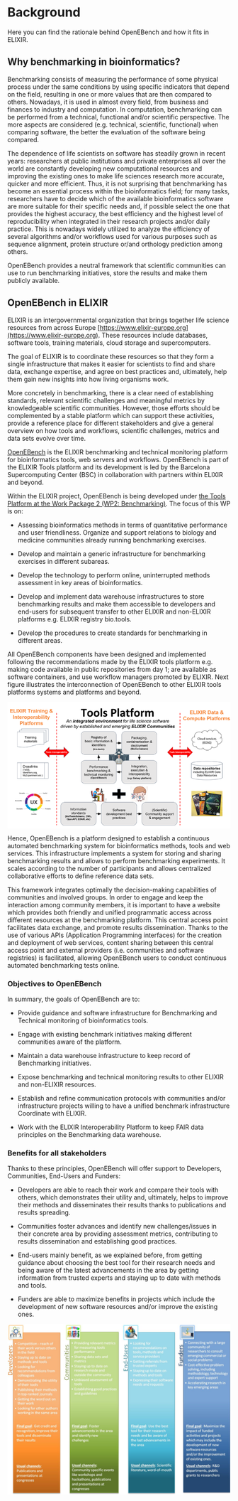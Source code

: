 # Background

Here you can find the rationale behind OpenEBench and how it fits in ELIXIR.

Why benchmarking in bioinformatics?
-----------------------------------

Benchmarking consists of measuring the performance of some physical
process under the same conditions by using specific indicators that
depend on the field, resulting in one or more values that are then
compared to others. Nowadays, it is used in almost every field, from
business and finances to industry and computation. In computation,
benchmarking can be performed from a technical, functional and/or
scientific perspective. The more aspects are considered (e.g. technical,
scientific, functional) when comparing software, the better the
evaluation of the software being compared.

The dependence of life scientists on software has
steadily grown in recent years: researchers at public institutions and
private enterprises all over the world are constantly developing new
computational resources and improving the existing ones to make life
sciences research more accurate, quicker and more efficient. Thus, it is not
surprising that benchmarking has become an essential process within the
bioinformatics field; for many tasks, researchers have to decide which
of the available bioinformatics software are more suitable for their
specific needs and, if possible select the one that provides the highest
accuracy, the best efficiency and the highest level of reproducibility
when integrated in their research projects and/or daily practice. This
is nowadays widely utilized to analyze the efficiency of several
algorithms and/or workflows used for various purposes such as sequence
alignment, protein structure or/and orthology prediction among others.

OpenEBench provides a neutral framework that scientific communities can
use to run benchmarking initiatives, store the results and make them
publicly available.

OpenEBench in ELIXIR
------------------------------------------------

ELIXIR is an intergovernmental organization that brings together life
science resources from across Europe
[https://www.elixir-europe.org](https://www.elixir-europe.org). These resources include
databases, software tools, training materials, cloud storage and
supercomputers.

The goal of ELIXIR is to coordinate these resources so that they form a
single infrastructure that makes it easier for scientists to find and
share data, exchange expertise, and agree on best practices and,
ultimately, help them gain new insights into how living organisms work.

More concretely in benchmarking, there is a clear need of establishing
standards, relevant scientific challenges and meaningful metrics by
knowledgeable scientific communities. However, those efforts should be
complemented by a stable platform which can support these activities,
provide a reference place for different stakeholders and give a general
overview on how tools and workflows, scientific challenges, metrics and
data sets evolve over time.

[OpenEBench](https://openebench.bsc.es) is the ELIXIR
benchmarking and technical monitoring platform for bioinformatics tools,
web servers and workflows. OpenEBench is part of the ELIXIR Tools
platform and its development is led by the Barcelona Supercomputing
Center (BSC) in collaboration with partners within ELIXIR and beyond.

Within the ELIXIR project, OpenEBench is being developed under [the Tools
Platform at the Work Package 2 (WP2: Benchmarking)](https://elixir-europe.org/platforms/tools). The focus of
this WP is on:

-   Assessing bioinformatics methods in terms of quantitative
     performance and user friendliness. Organize and support relations
     to biology and medicine communities already running benchmarking
     exercises.

-   Develop and maintain a generic infrastructure for benchmarking
     exercises in different subareas.

-   Develop the technology to perform online, uninterrupted methods
     assessment in key areas of bioinformatics.

-   Develop and implement data warehouse infrastructures to store
     benchmarking results and make them accessible to developers and
     end-users for subsequent transfer to other ELIXIR and non-ELIXIR
     platforms e.g. ELIXIR registry bio.tools.

-   Develop the procedures to create standards for benchmarking in
     different areas.

All OpenEBench components have been designed and implemented following
the recommendations made by the ELIXIR tools platform e.g. making code
available in public repositories from day 1; are available as software
containers, and use workflow managers promoted by ELIXIR. Next figure
illustrates the interconnection of OpenEBench to other ELIXIR tools
platforms systems and platforms and beyond.

<img src="../media/image3.png" alt="ELIXIR Tools Platform schematic" align="center">

Hence, OpenEBench is a platform designed to establish a continuous
automated benchmarking system for bioinformatics methods, tools and web
services. This infrastructure implements a system for storing and
sharing benchmarking results and allows to perform benchmarking
experiments. It scales according to the number of participants and
allows centralized collaborative efforts to define reference data sets.

This framework integrates optimally the decision-making capabilities
of communities and involved groups. In order to engage and keep the
interaction among community members, it is important to have a website
which provides both friendly and unified programmatic access across
different resources at the benchmarking platform. This central access
point facilitates data exchange, and promote results dissemination.
Thanks to the use of various APIs (Application Programming interfaces)
for the creation and deployment of web services, content sharing between
this central access point and external providers (i.e. communities and
software registries) is facilitated, allowing OpenEBench users to
conduct continuous automated benchmarking tests online.

### Objectives to OpenEBench

In summary, the goals of OpenEBench are to:

-   Provide guidance and software infrastructure for Benchmarking and
     Technical monitoring of bioinformatics tools.

-   Engage with existing benchmark initiatives making different
     communities aware of the platform.

-   Maintain a data warehouse infrastructure to keep record of
     Benchmarking initiatives.

-   Expose benchmarking and technical monitoring results to other ELIXIR
     and non-ELIXIR resources.

-   Establish and refine communication protocols with communities and/or
     infrastructure projects willing to have a unified benchmark
     infrastructure Coordinate with ELIXIR.

-   Work with the ELIXIR Interoperability Platform to keep FAIR data
     principles on the Benchmarking data warehouse.

### Benefits for all stakeholders

Thanks to these principles, OpenEBench will offer support to Developers,
Communities, End-Users and Funders:

-   Developers are able to reach their work and compare their tools
     with others, which demonstrates their utility and, ultimately,
     helps to improve their methods and disseminates their results thanks
     to publications and results spreading.

-   Communities foster advances and identify new challenges/issues
     in their concrete area by providing assessment metrics,
     contributing to results dissemination and establishing good
     practices.

-   End-users mainly benefit, as we explained before, from getting
     guidance about choosing the best tool for their research needs and
     being aware of the latest advancements in the area by getting
     information from trusted experts and staying up to date with
     methods and tools.

-   Funders are able to maximize benefits in projects which include
     the development of new software resources and/or improve the
     existing ones.


<img src="../media/image6.png" alt="OpenEBench benefits" align="center">
